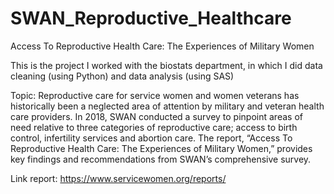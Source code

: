 # SWAN_Reproductive_Healthcare
 Access To Reproductive Health Care: The Experiences of Military Women 
 
 This is the project I worked with the biostats department, in which I did data cleaning (using Python) and data analysis (using SAS)
 
 Topic: Reproductive care for service women and women veterans has historically been a neglected area of attention by military and veteran health care providers. In 2018, SWAN conducted a survey to pinpoint areas of need relative to three categories of reproductive care; access to birth control, infertility services and abortion care. The report, “Access To Reproductive Health Care: The Experiences of Military Women,” provides key findings and recommendations from SWAN’s comprehensive survey.
 
 Link report: https://www.servicewomen.org/reports/
 
 
